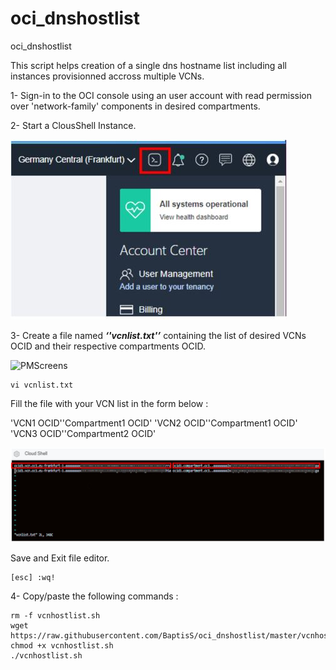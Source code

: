 # oci_dnshostlist
oci_dnshostlist

This script helps creation of a single dns hostname list including all instances provisionned accross multiple VCNs. 

1- Sign-in to the OCI console using an user account with read permission over 'network-family' components in desired compartments. 


2- Start a ClousShell Instance. 

![PMScreens](https://raw.githubusercontent.com/BaptisS/oci_dnshostlist/master/pics/StartCloudsh.JPG)


3- Create a file named ***‘'vcnlist.txt'’*** containing the list of desired VCNs OCID and their respective compartments OCID. 

![PMScreens](https://raw.githubusercontent.com/BaptisS/oci_dnshostlist/master/pics/cloudsh.JPG)

```
vi vcnlist.txt
```

Fill the file with your VCN list in the form below : 

'VCN1 OCID'<space>'Compartment1 OCID' 
'VCN2 OCID'<space>'Compartment1 OCID' 
'VCN3 OCID'<space>'Compartment2 OCID' 
  
  
![PMScreens](https://raw.githubusercontent.com/BaptisS/oci_dnshostlist/master/pics/vcnlist.txt.JPG)

Save and Exit file editor. 

```
[esc] :wq!
```



4- Copy/paste the following commands :  


```
rm -f vcnhostlist.sh
wget https://raw.githubusercontent.com/BaptisS/oci_dnshostlist/master/vcnhostlist.sh
chmod +x vcnhostlist.sh
./vcnhostlist.sh


```
